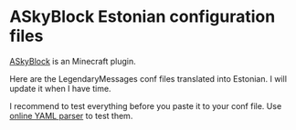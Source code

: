 # ASkyBlock Estonian configuration files

[ASkyBlock](http://dev.bukkit.org/bukkit-plugins/joinmessages/) is an Minecraft plugin.

Here are the LegendaryMessages conf files translated into Estonian.
I will update it when I have time.

I recommend to test everything before you paste it to your conf file.
Use [online YAML parser](http://yaml-online-parser.appspot.com/) to test them.
